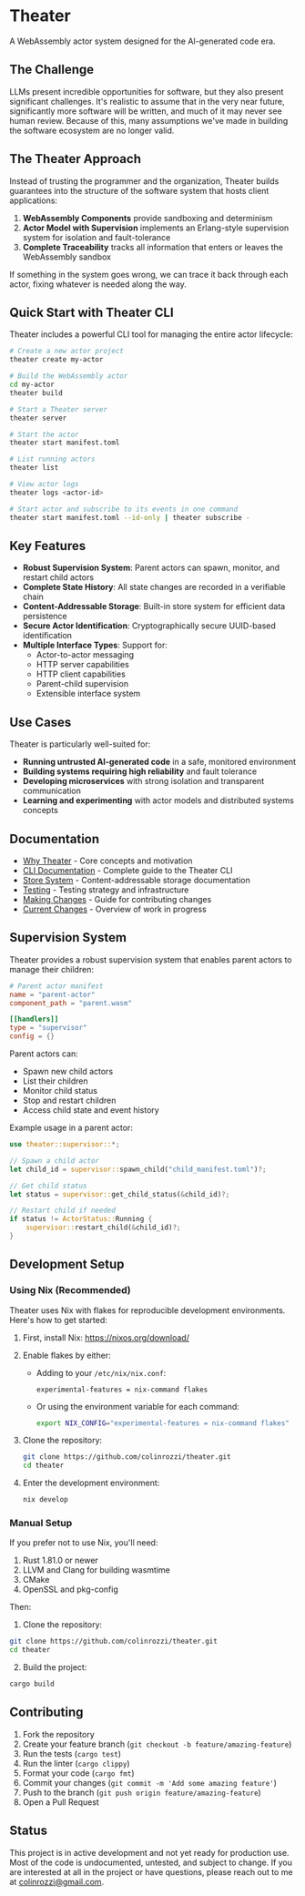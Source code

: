 # Theater

A WebAssembly actor system designed for the AI-generated code era.

## The Challenge

LLMs present incredible opportunities for software, but they also present significant challenges. It's realistic to assume that in the very near future, significantly more software will be written, and much of it may never see human review. Because of this, many assumptions we've made in building the software ecosystem are no longer valid.

## The Theater Approach

Instead of trusting the programmer and the organization, Theater builds guarantees into the structure of the software system that hosts client applications:

1. **WebAssembly Components** provide sandboxing and determinism
2. **Actor Model with Supervision** implements an Erlang-style supervision system for isolation and fault-tolerance
3. **Complete Traceability** tracks all information that enters or leaves the WebAssembly sandbox

If something in the system goes wrong, we can trace it back through each actor, fixing whatever is needed along the way.

## Quick Start with Theater CLI

Theater includes a powerful CLI tool for managing the entire actor lifecycle:

```bash
# Create a new actor project
theater create my-actor

# Build the WebAssembly actor
cd my-actor
theater build

# Start a Theater server
theater server

# Start the actor
theater start manifest.toml

# List running actors
theater list

# View actor logs
theater logs <actor-id>

# Start actor and subscribe to its events in one command
theater start manifest.toml --id-only | theater subscribe -
```

## Key Features

- **Robust Supervision System**: Parent actors can spawn, monitor, and restart child actors
- **Complete State History**: All state changes are recorded in a verifiable chain
- **Content-Addressable Storage**: Built-in store system for efficient data persistence
- **Secure Actor Identification**: Cryptographically secure UUID-based identification
- **Multiple Interface Types**: Support for:
  - Actor-to-actor messaging
  - HTTP server capabilities
  - HTTP client capabilities
  - Parent-child supervision
  - Extensible interface system

## Use Cases

Theater is particularly well-suited for:
- **Running untrusted AI-generated code** in a safe, monitored environment
- **Building systems requiring high reliability** and fault tolerance
- **Developing microservices** with strong isolation and transparent communication
- **Learning and experimenting** with actor models and distributed systems concepts

## Documentation

- [Why Theater](docs/why-theater.md) - Core concepts and motivation
- [CLI Documentation](docs/cli.md) - Complete guide to the Theater CLI
- [Store System](docs/store/README.md) - Content-addressable storage documentation
- [Testing](book/docs/testing.md) - Testing strategy and infrastructure
- [Making Changes](docs/making-changes.md) - Guide for contributing changes
- [Current Changes](/changes/in-progress.md) - Overview of work in progress

## Supervision System

Theater provides a robust supervision system that enables parent actors to manage their children:

```toml
# Parent actor manifest
name = "parent-actor"
component_path = "parent.wasm"

[[handlers]]
type = "supervisor"
config = {}
```

Parent actors can:
- Spawn new child actors
- List their children
- Monitor child status
- Stop and restart children
- Access child state and event history

Example usage in a parent actor:

```rust
use theater::supervisor::*;

// Spawn a child actor
let child_id = supervisor::spawn_child("child_manifest.toml")?;

// Get child status
let status = supervisor::get_child_status(&child_id)?;

// Restart child if needed
if status != ActorStatus::Running {
    supervisor::restart_child(&child_id)?;
}
```

## Development Setup

### Using Nix (Recommended)

Theater uses Nix with flakes for reproducible development environments. Here's how to get started:

1. First, install Nix:
https://nixos.org/download/

2. Enable flakes by either:
   - Adding to your `/etc/nix/nix.conf`:
     ```
     experimental-features = nix-command flakes
     ```
   - Or using the environment variable for each command:
     ```bash
     export NIX_CONFIG="experimental-features = nix-command flakes"
     ```

3. Clone the repository:
   ```bash
   git clone https://github.com/colinrozzi/theater.git
   cd theater
   ```

4. Enter the development environment:
   ```bash
   nix develop
   ```

### Manual Setup

If you prefer not to use Nix, you'll need:

1. Rust 1.81.0 or newer
2. LLVM and Clang for building wasmtime
3. CMake
4. OpenSSL and pkg-config

Then:

1. Clone the repository:
```bash
git clone https://github.com/colinrozzi/theater.git
cd theater
```

2. Build the project:
```bash
cargo build
```

## Contributing

1. Fork the repository
2. Create your feature branch (`git checkout -b feature/amazing-feature`)
3. Run the tests (`cargo test`)
4. Run the linter (`cargo clippy`)
5. Format your code (`cargo fmt`)
6. Commit your changes (`git commit -m 'Add some amazing feature'`)
7. Push to the branch (`git push origin feature/amazing-feature`)
8. Open a Pull Request

## Status

This project is in active development and not yet ready for production use. Most of the code is undocumented, untested, and subject to change. If you are interested at all in the project or have questions, please reach out to me at colinrozzi@gmail.com.